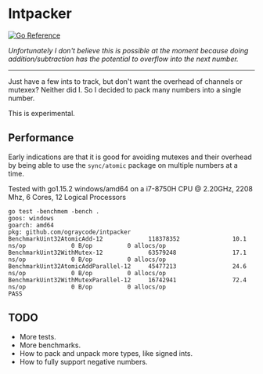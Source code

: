 # Intpacker

[![Go Reference](https://pkg.go.dev/badge/github.com/ograycode/intpacker.svg)](https://pkg.go.dev/github.com/ograycode/intpacker)

*Unfortunately I don't believe this is possible at the moment because doing addition/subtraction has the potential to overflow into the next number.*

-------

Just have a few ints to track, but don't want the overhead of channels or mutexex? Neither did I. So I decided to pack many numbers into a single number.

This is experimental.

## Performance

Early indications are that it is good for avoiding mutexes and their overhead by being able to use the `sync/atomic` package on multiple numbers at a time.

Tested with go1.15.2 windows/amd64 on a i7-8750H CPU @ 2.20GHz, 2208 Mhz, 6 Cores, 12 Logical Processors

```
go test -benchmem -bench .                                                                                        
goos: windows
goarch: amd64
pkg: github.com/ograycode/intpacker
BenchmarkUint32AtomicAdd-12             118378352               10.1 ns/op             0 B/op          0 allocs/op
BenchmarkUint32WithMutex-12             63579248                17.1 ns/op             0 B/op          0 allocs/op
BenchmarkUint32AtomicAddParallel-12     45477213                24.6 ns/op             0 B/op          0 allocs/op
BenchmarkUint32WithMutexParallel-12     16742941                72.4 ns/op             0 B/op          0 allocs/op
PASS
```

## TODO

- More tests.
- More benchmarks.
- How to pack and unpack more types, like signed ints.
- How to fully support negative numbers.
